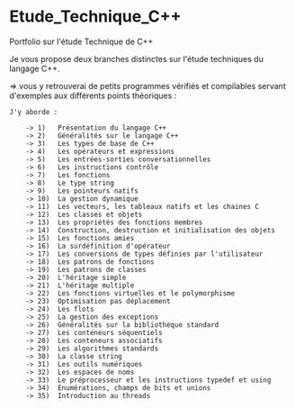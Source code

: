 # Etude_Technique_C++
Portfolio sur l'étude Technique de C++

Je vous propose deux branches distinctes sur l'étude techniques du langage C++.

  => vous y retrouverai de petits programmes vérifiés et compilables servant d'exemples aux différents points théoriques :
  
    J'y aborde : 

        -> 1)   Présentation du langage C++
        -> 2)   Généralités sur le langage C++
        -> 3)   Les types de base de C++
        -> 4)   Les opérateurs et expressions
        -> 5)   Les entrées-sorties conversationnelles
        -> 6)   Les instructions contrôle
        -> 7)   Les fonctions
        -> 8)   Le type string
        -> 9)   Les pointeurs natifs
        -> 10)  La gestion dynamique
        -> 11)  Les vecteurs, les tableaux natifs et les chaines C
        -> 12)  Les classes et objets
        -> 13)  Les propriétés des fonctions membres
        -> 14)  Construction, destruction et initialisation des objets
        -> 15)  Les fonctions amies
        -> 16)  La surdéfinition d'opérateur
        -> 17)  Les conversions de types définies par l'utilisateur
        -> 18)  Les patrons de fonctions
        -> 19)  Les patrons de classes
        -> 20)  L'héritage simple
        -> 21)  L'héritage multiple
        -> 22)  Les fonctions virtuelles et le polymorphisme
        -> 23)  Optimisation pas déplacement
        -> 24)  Les flots
        -> 25)  La gestion des exceptions
        -> 26)  Généralités sur la bibliothèque standard
        -> 27)  Les conteneurs séquentiels
        -> 28)  Les conteneurs associatifs
        -> 29)  Les algorithmes standards
        -> 30)  La classe string
        -> 31)  Les outils numériques
        -> 32)  Les espaces de noms
        -> 33)  Le préprocesseur et les instructions typedef et using
        -> 34)  Enumérations, champs de bits et unions
        -> 35)  Introduction au threads
        
